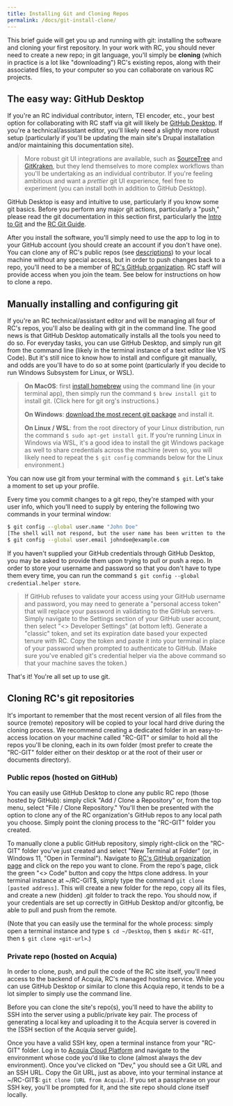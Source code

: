 ```yaml
---
title: Installing Git and Cloning Repos
permalink: /docs/git-install-clone/
---
```


This brief guide will get you up and running with git: installing the software and cloning your first repository. In your work with RC, you should never need to create a new repo; in git language, you'll simply be **cloning** (which in practice is a lot like "downloading") RC's existing repos, along with their associated files, to your computer so you can collaborate on various RC projects.

## The easy way: GitHub Desktop

If you're an RC individual contributor, intern, TEI encoder, etc., your best option for collaborating with RC staff via git will likely be [GitHub Desktop](https://desktop.github.com/). If you're a technical/assistant editor, you'll likely need a slightly more robust setup (particularly if you'll be updating the main site's Drupal installation and/or maintaining this documentation site).

> More robust git UI integrations are available, such as [SourceTree](https://www.sourcetreeapp.com/) and [GitKraken](https://www.gitkraken.com/), but they lend themselves to more complex workflows than you'll be undertaking as an individual contributor. If you're feeling ambitious and want a *prettier* git UI experience, feel free to experiment (you can install both in addition to GitHub Desktop).

GitHub Desktop is easy and intuitive to use, particularly if you know some git basics. Before you perform any major git actions, particularly a "push," please read the git documentation in this section first, particularly the [Intro to Git](about-git.md) and the [RC Git Guide](git-guide.md).

After you install the software, you'll simply need to use the app to log in to your GitHub account (you should create an account if you don't have one). You can clone any of RC's public repos (see [descriptions](rc-git.md)) to your local machine without any special access, but in order to push changes back to a repo, you'll need to be a member of [RC's GitHub organization](https://github.com/romanticcircles). RC staff will provide access when you join the team. See below for instructions on how to clone a repo.

## Manually installing and configuring git

If you're an RC technical/assistant editor and will be managing all four of RC's repos, you'll also be dealing with git in the command line. The good news is that GitHub Desktop automatically installs all the tools you need to do so. For everyday tasks, you can use GitHub Desktop, and simply run git from the command line (likely in the terminal instance of a text editor like VS Code). But it's still nice to know how to install and configure git manually, and odds are you'll have to do so at some point (particularly if you decide to run Windows Subsystem for Linux, or WSL).

> **On MacOS**: first [install homebrew](https://brew.sh/) using the command line (in your terminal app), then simply run the command `$ brew install git` to install git. (Click here for git org's instructions.)
>
> **On Windows**: [download the most recent git package](https://git-scm.com/download/win) and install it.
>
> **On Linux / WSL**: from the root directory of your Linux distribution, run the command `$ sudo apt-get install git`. If you're running Linux in Windows via WSL, it's a good idea to install the git Windows package as well to share credentials across the machine (even so, you will likely need to repeat the `$ git config` commands below for the Linux environment.)

You can now use git from your terminal with the command `$ git`. Let's take a moment to set up your profile.

Every time you commit changes to a git repo, they're stamped with your user info, which you'll need to supply by entering the following two commands in your terminal window:

```zsh
$ git config --global user.name "John Doe"
[The shell will not respond, but the user name has been written to the git config file]
$ git config --global user.email johndoe@example.com
```

If you haven't supplied your GitHub credentials through GitHub Desktop, you may be asked to provide them upon trying to pull or push a repo. In order to store your username and password so that you don't have to type them every time, you can run the command `$ git config --global credential.helper store`.

> If GitHub refuses to validate your access using your GitHub username and password, you may need to generate a "personal access token" that will replace your password in validating to the GitHub servers. Simply navigate to the Settings section of your GitHub user account, then select "<> Developer Settings" (at bottom left). Generate a "classic" token, and set its expiration date based your expected tenure with RC. Copy the token and paste it into your terminal in place of your password when prompted to authenticate to GitHub. (Make sure you've enabled git's credential helper via the above command so that your machine saves the token.)

That's it! You're all set up to use git.

## Cloning RC's git repositories

It's important to remember that the most recent version of all files from the source (remote) repository will be copied to your local hard drive during the cloning process. We recommend creating a dedicated folder in an easy-to-access location on your machine called "RC-GIT" or similar to hold all the repos you'll be cloning, each in its own folder (most prefer to create the "RC-GIT" folder either on their desktop or at the root of their user or documents directory).

### Public repos (hosted on GitHub)

You can easily use GitHub Desktop to clone any public RC repo (those hosted by GitHub): simply click "Add / Clone a Repository" or, from the top menu, select "File / Clone Repository." You'll then be presented with the option to clone any of the RC organization's GitHub repos to any local path you choose. Simply point the cloning process to the "RC-GIT" folder you created.

To manually clone a public GitHub repository, simply right-click on the "RC-GIT" folder you've just created and select "New Terminal at Folder" (or, in Windows 11, "Open in Terminal"). Navigate to [RC's GitHub organization page](https://github.com/romanticcircles) and click on the repo you want to clone. From the repo's page, click the green "<> Code" button and copy the https clone address. In your terminal instance at ~/RC-GIT$, simply type the command `git clone [pasted address]`. This will create a new folder for the repo, copy all its files, and create a new (hidden) .git folder to track the repo. You should now, if your credentials are set up correctly in GitHub Desktop and/or gitconfig, be able to pull and push from the remote.

(Note that you can easily use the terminal for the whole process: simply open a terminal instance and type `$ cd ~/Desktop`, then `$ mkdir RC-GIT`, then `$ git clone <git-url>`.)

### Private repo (hosted on Acquia)

In order to clone, push, and pull the code of the RC site itself, you'll need access to the backend of Acquia, RC's managed hosting service. While you can use GitHub Desktop or similar to clone this Acquia repo, it tends to be a lot simpler to simply use the command line.

Before you can clone the site's repo(s), you'll need to have the ability to SSH into the server using a public/private key pair. The process of generating a local key and uploading it to the Acquia server is covered in the [SSH section of the Acquia server guide].

Once you have a valid SSH key, open a terminal instance from your "RC-GIT" folder. Log in to [Acquia Cloud Platform](https://accounts.acquia.com/sign-in) and navigate to the environment whose code you'd like to clone (almost always the dev environment). Once you've clicked on "Dev," you should see a Git URL and an SSH URL. Copy the Git URL, just as above, into your terminal instance at ~/RC-GIT$: `git clone [URL from Acquia]`. If you set a passphrase on your SSH key, you'll be prompted for it, and the site repo should clone itself locally.
